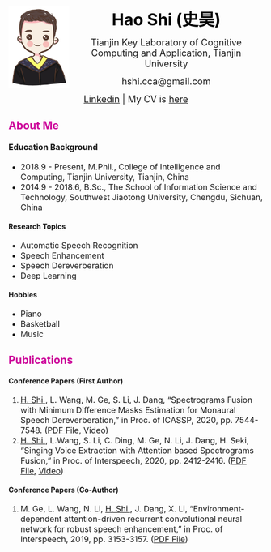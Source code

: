<html lang="en">

<body>
<img src="pic/shihao.jpg" width="120" height="160" align="left">
<div class="navigation">
  <center>
  <font size="6" color="#000000"> <b> Hao Shi (史昊) </b> </font> 

  <p> <font size="4"> Tianjin Key Laboratory of Cognitive Computing and Application, Tianjin University  </font> </p>
  <p> <font size="4"> hshi.cca@gmail.com  </font> </p>
  <p> <font size="4"> <a href="https://www.linkedin.com/in/hao-shi-29300b1b2/">Linkedin</a> | My CV is <a href="pdf/My_CV.pdf">here</a>  </font> </p>
  </center>
</div>
  
<div class="content"> 
<h2> <font color="#cc0099"> About Me </font></h2>
<h4> <font size="3">Education Background </font>  </h4>
<ul>
<li>  <font size="3"> 2018.9 - Present, M.Phil., College of Intelligence and Computing, Tianjin University, Tianjin, China  </font> </li>
<li> <font size="3"> 2014.9 - 2018.6, B.Sc., The School of Information Science and Technology, Southwest Jiaotong University, Chengdu, Sichuan, China </font>  </li>
</ul>


<h4> Research Topics </h4>
<ul>
<li> <font size="3"> Automatic Speech Recognition </font>  </li>
<li> <font size="3"> Speech Enhancement </font> </li>
<li> <font size="3"> Speech Dereverberation </font> </li>
<li> <font size="3"> Deep Learning </font> </li>
</ul>


<h4> Hobbies </h4>
<ul>
<li> <font size="3"> Piano </font> </li>
<li> <font size="3"> Basketball </font> </li>
<li> <font size="3"> Music </font> </li>
</ul>

</div>

<div class="content"> 
<h2>
 <font color="#cc0099"> Publications </font>
</h2>
<h4> Conference Papers (First Author) </h4>
<ol>
<li><font size="3"> <u> H. Shi </u>, L. Wang, M. Ge, S. Li, J. Dang, “Spectrograms Fusion with Minimum Difference Masks Estimation for Monaural Speech Dereverberation,” in Proc. of ICASSP, 2020, pp. 7544-7548. (<a href="pdf/0007539.pdf"><u>PDF File</u></a>, <a href="videos/ICASSP2020-3378-SPECTROGRAMS FUSION WITH MINIMUM DIFFERENCE MASKS ESTIMATION FOR MONAURAL SPEECH DEREVERBERATION-Hao Shi.mp4"><u>Video</u></a>)  </font></li>
<li><font size="3"> <u> H. Shi </u>, L.Wang, S. Li, C. Ding, M. Ge, N. Li, J. Dang, H. Seki, “Singing Voice Extraction with Attention based Spectrograms Fusion,” in Proc. of Interspeech, 2020, pp. 2412-2416. (<a href="pdf/Wed-1-11-1.pdf"><u>PDF File</u></a>, <a href="videos/1043_paper_Hao Shi_Singing Voice Extraction with Attention based Spectrograms Fusion.mp4"><u>Video</u></a>) </font> </li>
</ol>


<h4> Conference Papers (Co-Author) </h4>
<ol>
<li><font size="3"> M. Ge, L. Wang, N. Li, <u> H. Shi </u>, J. Dang, X. Li, “Environment-dependent attention-driven recurrent convolutional neural network for robust speech enhancement,” in Proc. of Interspeech, 2019, pp. 3153-3157. (<a href="pdf/1477.pdf"><u>PDF File</u></a>)  </font></li>
</ol>

</div>


</body></html>
